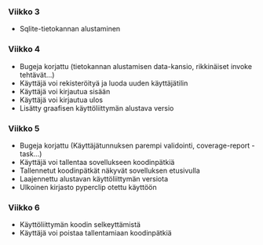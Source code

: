 ### Viikko 3
- Sqlite-tietokannan alustaminen

### Viikko 4
- Bugeja korjattu (tietokannan alustamisen data-kansio, rikkinäiset invoke tehtävät...)
- Käyttäjä voi rekisteröityä ja luoda uuden käyttäjätilin
- Käyttäjä voi kirjautua sisään
- Käyttäjä voi kirjautua ulos
- Lisätty graafisen käyttöliittymän alustava versio

### Viikko 5
- Bugeja korjattu (Käyttäjätunnuksen parempi validointi, coverage-report -task...)
- Käyttäjä voi tallentaa sovellukseen koodinpätkiä
- Tallennetut koodinpätkät näkyvät sovelluksen etusivulla
- Laajennettu alustavan käyttöliittymän versiota
- Ulkoinen kirjasto pyperclip otettu käyttöön

### Viikko 6
- Käyttöliittymän koodin selkeyttämistä
- Käyttäjä voi poistaa tallentamiaan koodinpätkiä
